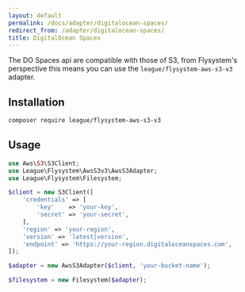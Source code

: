 ```yaml
---
layout: default
permalink: /docs/adapter/digitalocean-spaces/
redirect_from: /adapter/digitalocean-spaces/
title: DigitalOcean Spaces
---
```


The DO Spaces api are compatible with those of S3, from Flysystem's perspective this means you can use the
`league/flysystem-aws-s3-v3` adapter.

## Installation

~~~ bash
composer require league/flysystem-aws-s3-v3
~~~

## Usage

```php
use Aws\S3\S3Client;
use League\Flysystem\AwsS3v3\AwsS3Adapter;
use League\Flysystem\Filesystem;

$client = new S3Client([
    'credentials' => [
        'key'    => 'your-key',
        'secret' => 'your-secret',
    ],
    'region' => 'your-region',
    'version' => 'latest|version',
    'endpoint' => 'https://your-region.digitaloceanspaces.com',
]);

$adapter = new AwsS3Adapter($client, 'your-bucket-name');

$filesystem = new Filesystem($adapter);
```
